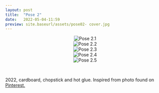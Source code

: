 ```yaml
---
layout: post
title:  "Pose 2"
date:   2022-05-04-11:59
preview: site.baseurl/assets/pose02- cover.jpg
---
```


<div style="text-align: center"><img src="{{site.baseurl}}/assets/pose0201.jpg" alt="Pose 2.1" class="center"/></div>
<div style="text-align: center"><img src="{{site.baseurl}}/assets/pose0202.jpg" alt="Pose 2.2" class="center"/></div>
<div style="text-align: center"><img src="{{site.baseurl}}/assets/pose0203.jpg" alt="Pose 2.3" class="center"/></div>
<div style="text-align: center"><img src="{{site.baseurl}}/assets/pose0204.jpg" alt="Pose 2.4" class="center"/></div>
<div style="text-align: center"><img src="{{site.baseurl}}/assets/pose0205.jpg" alt="Pose 2.5" class="center"/></div>

&nbsp;

2022, cardboard, chopstick and hot glue. Inspired from photo found on [Pinterest.](https://tr.pinterest.com/pin/862157922423938317/)

&nbsp;